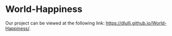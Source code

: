 # World-Happiness

Our project can be viewed at the following link: https://dlulli.github.io/World-Happiness/. 

